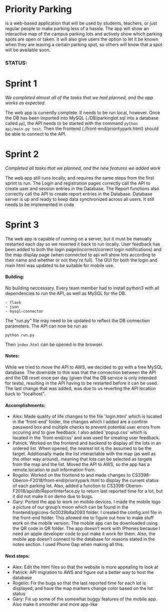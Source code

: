 ﻿# Priority Parking

is a web-based application that will be used by students, teachers, or just 
regular people to make parking less of a hassle. The app will show an 
interactive map of the campus parking lots and actively show which parking spots 
are open or taken. It will also give users the option to let it be known when 
they are leaving a certain parking spot, so others will know that a spot will 
be available soon.

### STATUS:

# Sprint 1

*We completed almost all of the tasks that we had planned, and the app works as
expected.*

The web app is currently complete. It needs to be run local, however. Once the DB
has been imported into MySQL (./DB/parkinglot.sql into a database called `pp`), 
the API needs to be started with the command `python api/main.py test`. Then the 
frontend (./front-end/prioritypark.html) should be able to connect to the API.

# Sprint 2

*Completed all tasks that we planned, and the new features we added work*

The web app still runs locally, and requires the same steps from the first sprint to run.
The Login and registration pages correctly call the API to create user and session entries 
in the Database. The Report functions also correctly call the API to create report entries 
in the Database.
Database server is up and ready to keep data synchronized across all users. It still needs to be implemented in code

# Sprint 3

The web app is capable of running on a server, but it must be manually restarted each day so we reverted it back to run locally. User feedback has been added to both the login page(incorrect/correct login notifications) and the map display page (when connected to api will show lots according to their name and whether or not they're full). The GUI for both the login and main html was updated to be suitable for mobile use.

#### Building:

No building neccessary. Every team member had to install python3 with all
dependencies to run the API, as well as MySQL for the DB. 

    - flask
    - json
    - mysql-connector
    
The "run.py" file may need to be updated to reflect the DB connection parameters. The API can now be run as:

    python run.py

Then `index.html` can be opened in the browser.

#### Notes:

While we tried to move the API to AWS, we decided to go with a free MySQL database. The downside to this was that the connection between the API and the DB reset once per day (given that the DB service is only intended for tests), resulting in the API having to be restarted before it can be used. The last change that was added, was due to us reverting the API location back to "localhost". 

#### Accomplishments:

- Alex: Made quality of life changes to the file 'login.html' which is located in the 'front-end' folder, the changes which I added are a confirm password box and multiple checks to prevent potential user errors from occuring and to give feedback. I also added 'popup.css' which is located in the 'front-end/css' and was used for creating user feedback.
- Patrick: Worked on the frontend and backend to display all the lots in an ordered list. When opened, the nearest lot is the assumed to be the target. Additionally made the list interactable with the map (as well as the other way around), meaning that lots can be selected as targets from the map and the list. Moved the API to AWS, so the app has a remote location to pull information from. 
- Rogelio: Worked on the frontend to and made changes to CS3398-Oberon-F2018/front-end/prioritypark.html to display the current status of each parking lot. Also, added a function to CS3398-Oberon-F2018/api/db/ReportInterface.py to return last reported time for a lot, but it did not make it on demo due to bugs. 
- Gary: Ported the app to work on mobile devices. I made the mobile logo a picture of our group’s moon which can be found in the frontend/pgicons-5c0029b8a2093 folder. I created the config.xml file in the front-end folder. This allowed me to figure out how to make stuff work on the mobile version. The mobile app can be downloaded using the QR code in QR folder. The app doesn’t work with IPhones because I need an apple developer code to put make it work for them. Also, the mobile app doesn’t connect to the database for reasons stated in the notes section. I used Phone Gap when making all this.


#### Next steps:

- Alex: Edit the html files so that the website is more appealing to look at
- Patrick: API migration to AWS and figure out a better way to host the database
- Rogelio: Fix the bugs so that the last reported time for each lot is displayed, and have the map markers change color based on the lot status
- Gary: Fix up some of the somewhat buggy features of the mobile app. Also make it smoother and more app-like



